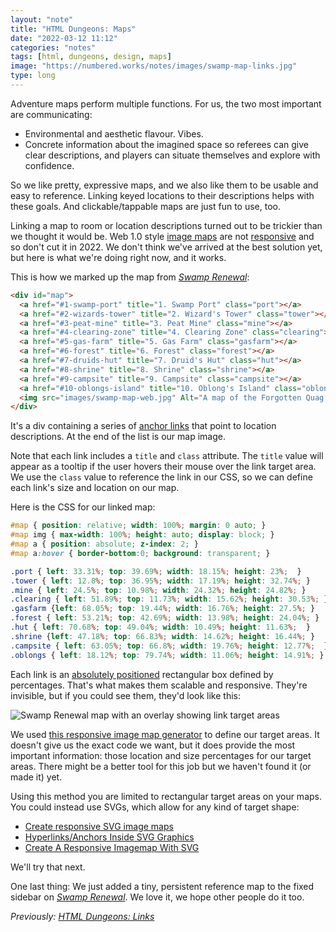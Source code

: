 ```yaml
---
layout: "note"
title: "HTML Dungeons: Maps"
date: "2022-03-12 11:12"
categories: "notes"
tags: [html, dungeons, design, maps]
image: "https://numbered.works/notes/images/swamp-map-links.jpg"
type: long
---
```


Adventure maps perform multiple functions. For us, the two most important are communicating:

* Environmental and aesthetic flavour. Vibes.
* Concrete information about the imagined space so referees can give clear descriptions, and players can situate themselves and explore with confidence.

So we like pretty, expressive maps, and we also like them to be usable and easy to reference. Linking keyed locations to their descriptions helps with these goals. And clickable/tappable maps are just fun to use, too.

Linking a map to room or location descriptions turned out to be trickier than we thought it would be. Web 1.0 style [image maps](https://www.w3schools.com/html/html_images_imagemap.asp) are not [responsive](https://www.w3schools.com/html/html_responsive.asp) and so don't cut it in 2022. We don't think we've arrived at the best solution yet, but here is what we're doing right now, and it works.

This is how we marked up the map from *[Swamp Renewal](https://numbered.works/swamp-renewal/)*:

```html
<div id="map">
  <a href="#1-swamp-port" title="1. Swamp Port" class="port"></a>
  <a href="#2-wizards-tower" title="2. Wizard's Tower" class="tower"></a>
  <a href="#3-peat-mine" title="3. Peat Mine" class="mine"></a>
  <a href="#4-clearing-zone" title="4. Clearing Zone" class="clearing"></a>
  <a href="#5-gas-farm" title="5. Gas Farm" class="gasfarm"></a>
  <a href="#6-forest" title="6. Forest" class="forest"></a>
  <a href="#7-druids-hut" title="7. Druid's Hut" class="hut"></a>
  <a href="#8-shrine" title="8. Shrine" class="shrine"></a>
  <a href="#9-campsite" title="9. Campsite" class="campsite"></a>
  <a href="#10-oblongs-island" title="10. Oblong's Island" class="oblongs"></a>
  <img src="images/swamp-map-web.jpg" Alt="A map of the Forgotten Quag.">
</div>
```

It's a div containing a series of [anchor links](https://numbered.works/notes/html-dungeons-links/) that point to location descriptions. At the end of the list is our map image.

Note that each link includes a `title` and `class` attribute. The `title` value will appear as a tooltip if the user hovers their mouse over the link target area. We use the `class` value to reference the link in our CSS, so we can define each link's size and location on our map.

Here is the CSS for our linked map:

```css
#map { position: relative; width: 100%; margin: 0 auto; }
#map img { max-width: 100%; height: auto; display: block; }
#map a { position: absolute; z-index: 2; }
#map a:hover { border-bottom:0; background: transparent; }

.port { left: 33.31%; top: 39.69%; width: 18.15%; height: 23%;  }
.tower { left: 12.8%; top: 36.95%; width: 17.19%; height: 32.74%; }
.mine { left: 24.5%; top: 10.98%; width: 24.32%; height: 24.82%; }
.clearing { left: 51.89%; top: 11.73%; width: 15.62%; height: 30.53%; }
.gasfarm {left: 68.05%; top: 19.44%; width: 16.76%; height: 27.5%; }
.forest { left: 53.21%; top: 42.69%; width: 13.98%; height: 24.04%; }
.hut { left: 70.68%; top: 49.04%; width: 10.49%; height: 11.63%;  }
.shrine {left: 47.18%; top: 66.83%; width: 14.62%; height: 16.44%; }
.campsite { left: 63.05%; top: 66.8%; width: 19.76%; height: 12.77%;  }
.oblongs { left: 18.12%; top: 79.74%; width: 11.06%; height: 14.91%; }
```
Each link is an [absolutely positioned](https://www.w3schools.com/css/css_positioning.asp) rectangular box defined by percentages. That's what makes them scalable and responsive. They're invisible, but if you could see them, they'd look like this:

![Swamp Renewal map with an overlay showing link target areas](https://numbered.works/notes/images/swamp-map-links.jpg)

We used [this responsive image map generator](https://zaneray.com/responsive-image-map/) to define our target areas. It doesn't give us the exact code we want, but it does provide the most important information: those location and size percentages for our target areas. There might be a better tool for this job but we haven't found it (or made it) yet.

Using this method you are limited to rectangular target areas on your maps. You could instead use SVGs, which allow for any kind of target shape:

* [Create responsive SVG image maps](https://www.creativebloq.com/netmag/create-responsive-svg-image-maps-51411831)
* [Hyperlinks/Anchors Inside SVG Graphics](https://alligator.io/svg/hyperlinks-svg/)
* [Create A Responsive Imagemap With SVG](http://thenewcode.com/760/Create-A-Responsive-Imagemap-With-SVG)

We'll try that next.

One last thing: We just added a tiny, persistent reference map to the fixed sidebar on *[Swamp Renewal](https://numbered.works/swamp-renewal/)*. We love it, we hope other people do it too.

*Previously: [HTML Dungeons: Links](https://numbered.works/notes/html-dungeons-links/)*
